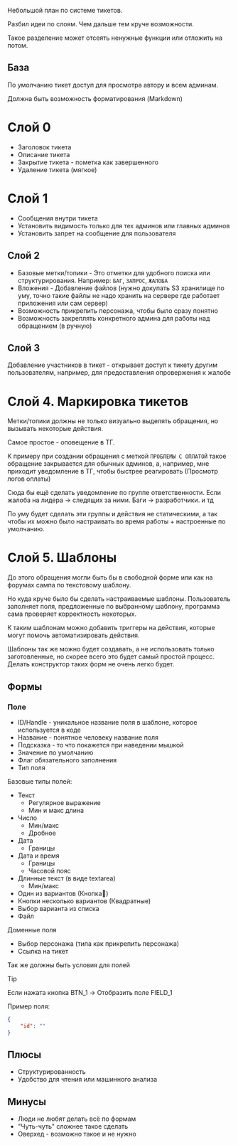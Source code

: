 Небольшой план по системе тикетов.

Разбил идеи по слоям. Чем дальше тем круче возможности.

Такое разделение может отсеять  ненужные функции или отложить на потом.

## База
По умолчанию тикет доступ для просмотра автору и всем админам.

Должна быть возможность форматирования (Markdown)

# Слой 0
- Заголовок тикета
- Описание тикета
- Закрытие тикета - пометка как завершенного
- Удаление тикета (мягкое) 
# Слой 1
- Сообщения внутри тикета
- Установить видимость только для тех админов или главных админов
- Установить запрет на сообщение для пользователя

## Слой 2
- Базовые метки/топики - Это отметки для удобного поиска или структурирования. 
  Например: `БАГ`, `ЗАПРОС`, `ЖАЛОБА`
- Вложения - Добавление файлов (нужно докупать S3 хранилище по уму, точно такие файлы не надо хранить на сервере где работает приложения или сам сервер)
- Возможность прикрепить персонажа, чтобы было сразу понятно
- Возможность закреплять конкретного админа для работы над обращением (в ручную)

## Слой 3
Добавление участников в тикет - открывает доступ к тикету другим пользователям, например, для предоставления опровержения к жалобе

# Слой 4. Маркировка тикетов
Метки/топики должны не только визуально выделять обращения, но вызывать некоторые действия.

Самое простое - оповещение в ТГ.

К примеру при создании обращения с меткой `ПРОБЛЕМЫ С ОПЛАТОЙ` такое обращение закрывается для обычных админов, а, например, мне приходит уведомление в ТГ, чтобы быстрее реагировать (Просмотр логов оплаты)

Сюда бы ещё сделать уведомление по группе ответственности. Если жалоба на лидера -> следящих за ними. Баги -> разработчики. и тд

По уму будет сделать эти группы и действия не статическими, а так чтобы их можно было настраивать во время работы + настроенные по умолчанию.

# Слой 5. Шаблоны
До этого обращения могли быть бы в свободной форме или как на форумах сампа по текстовому шаблону.

Но куда круче было бы сделать настраиваемые шаблоны.
Пользователь заполняет поля, предложенные по выбранному шаблону, программа сама проверяет корректность некоторых.

К таким шаблонам можно добавить триггеры на действия, которые могут помочь автоматизировать действия.

Шаблоны так же можно будет создавать, а не использовать только заготовленные, но скорее всего это будет самый простой процесс. Делать конструктор таких форм не очень легко будет.

## Формы

### Поле
- ID/Handle - уникальное название поля в шаблоне, которое используется в коде 
- Название - понятное человеку название поля
- Подсказка - то что покажется при наведении мышкой
- Значение по умолчанию
- Флаг обязательного заполнения
- Тип поля

Базовые типы полей:
- Текст
	- Регулярное выражение
	- Мин и макс длина
- Число
	- Мин/макс
	- Дробное
- Дата
	- Границы
- Дата и время
	- Границы
	- Часовой пояс
- Длинные текст (в виде textarea)
	- Мин/макс
- Один из вариантов (Кнопка🔘)
- Кнопки несколько вариантов (Квадратные)
- Выбор варианта из списка
- Файл

Доменные поля
- Выбор персонажа (типа как прикрепить персонажа)
- Ссылка на тикет

Так же должны быть условия для полей

> [!TIP]
> 
> Если нажата кнопка BTN_1 -> Отобразить поле FIELD_1

Пример поля:
```json
{
	"id": ""
}
```
## Плюсы
- Структурированность
- Удобство для чтения или машинного анализа
## Минусы
- Люди не любят делать всё по формам
- "Чуть-чуть" сложнее такое сделать
- Оверхед - возможно такое и не нужно

